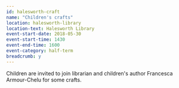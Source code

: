 ```yaml
---
id: halesworth-craft
name: "Children's crafts"
location: halesworth-library
location-text: Halesworth Library
event-start-date: 2018-05-30
event-start-time: 1430
event-end-time: 1600
event-category: half-term
breadcrumb: y
---
```


Children are invited to join librarian and children's author Francesca Armour-Chelu for some crafts.
